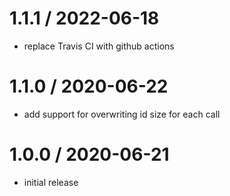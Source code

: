 
1.1.1 / 2022-06-18
==================

 * replace Travis CI with github actions

1.1.0 / 2020-06-22
==================

 * add support for overwriting id size for each call

1.0.0 / 2020-06-21
==================

 * initial release
